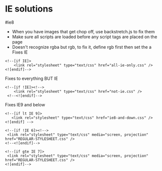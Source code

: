 IE solutions
==========

#ie8
- When you have images that get chop off, use backstretch.js to fix them
- Make sure all scripts are loaded before any script tags are placed on the page
- Doesn't recognize rgba but rgb, to fix it, define rgb first then set the a
Fixes IE
```
<!--[if IE]>
	<link rel="stylesheet" type="text/css" href="all-ie-only.css" />
<![endif]-->
```

Fixes to everything BUT IE
```
<!--[if !IE]><!-->
	<link rel="stylesheet" type="text/css" href="not-ie.css" />
 <!--<![endif]-->
 ```

 Fixes IE9 and below
 ```
 <!--[if lt IE 9]>
	<link rel="stylesheet" type="text/css" href="ie8-and-down.css" />
<![endif] -->

<!--[if !IE 6]><!-->
  <link rel="stylesheet" type="text/css" media="screen, projection" href="REGULAR-STYLESHEET.css" />
<!--<![endif]-->

<!--[if gte IE 7]>
  <link rel="stylesheet" type="text/css" media="screen, projection" href="REGULAR-STYLESHEET.css" />
<![endif]-->
 ```